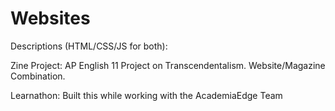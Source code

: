 # Websites

Descriptions (HTML/CSS/JS for both):

Zine Project:  AP English 11 Project on Transcendentalism.  Website/Magazine Combination.

Learnathon:  Built this while working with the AcademiaEdge Team
